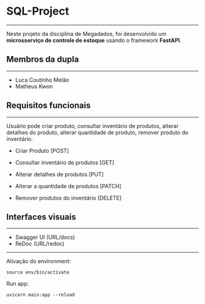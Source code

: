 # SQL-Project

---

Neste projeto da disciplina de Megadados, foi desenvolvido um **microsserviço de controle de estoque** usando o framework **FastAPI**.

## Membros da dupla

---

- Luca Coutinho Melão
- Matheus Kwon

## Requisitos funcionais

---
Usuário pode criar produto, consultar inventário de produtos, alterar detalhes do produto, alterar quantidade de produto, remover produto do inventário.

- Criar Produto [POST]

- Consultar inventário de produtos [GET]

- Alterar detalhes de produtos [PUT]

- Alterar a quantidade de produtos [PATCH]

- Remover produtos do inventário [DELETE]

## Interfaces visuais

---

- Swagger UI (URL/docs)
- ReDoc (URL/redoc)

---

Ativação do environment:

```shell
source env/bin/activate
```

Run app:

```shell
uvicorn main:app --reload
```